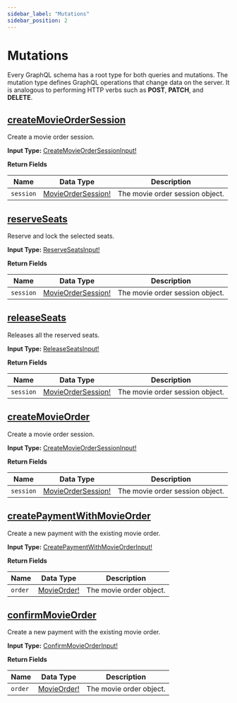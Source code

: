 ```yaml
---
sidebar_label: "Mutations"
sidebar_position: 2
---
```


# Mutations

Every GraphQL schema has a root type for both queries and mutations. The mutation type defines GraphQL operations that change data on the server. It is analogous to performing HTTP verbs such as **POST**, **PATCH**, and **DELETE**.

<!-- ## [addMovieComment](/docs/graphql/mutations#addmoviecomment)

Add movie comment.

**Input Type:** [AddMovieCommentInput!](/docs/graphql/input_objects#addmoviecommentinput)

**Return Fields**

| Name       | Data Type                                                   | Description             |
| ---------- | ----------------------------------------------------------- | ----------------------- |
| `comments` | [MovieCommentConnection!](/docs/graphql/objects#movieorder) | The movie order object. | -->

## [createMovieOrderSession](/docs/graphql/mutations#createmovieordersession)

Create a movie order session.

**Input Type:** [CreateMovieOrderSessionInput!](/docs/graphql/input_objects#createmovieordersessioninput)

**Return Fields**

| Name      | Data Type                                                     | Description                     |
| --------- | ------------------------------------------------------------- | ------------------------------- |
| `session` | [MovieOrderSession!](/docs/graphql/objects#movieordersession) | The movie order session object. |

## [reserveSeats](/docs/graphql/mutations#reserveseats)

Reserve and lock the selected seats.

**Input Type:** [ReserveSeatsInput!](/docs/graphql/input_objects#reserveseatsinput)

**Return Fields**

| Name      | Data Type                                                     | Description                     |
| --------- | ------------------------------------------------------------- | ------------------------------- |
| `session` | [MovieOrderSession!](/docs/graphql/objects#movieordersession) | The movie order session object. |

## [releaseSeats](/docs/graphql/mutations#releaseseats)

Releases all the reserved seats.

**Input Type:** [ReleaseSeatsInput!](/docs/graphql/input_objects#releaseseatsinput)

**Return Fields**

| Name      | Data Type                                                     | Description                     |
| --------- | ------------------------------------------------------------- | ------------------------------- |
| `session` | [MovieOrderSession!](/docs/graphql/objects#movieordersession) | The movie order session object. |

## [createMovieOrder](/docs/graphql/mutations#createmovieorder)

Create a movie order session.

**Input Type:** [CreateMovieOrderSessionInput!](/docs/graphql/input_objects#createmovieordersessioninput)

**Return Fields**

| Name      | Data Type                                                     | Description                     |
| --------- | ------------------------------------------------------------- | ------------------------------- |
| `session` | [MovieOrderSession!](/docs/graphql/objects#movieordersession) | The movie order session object. |

## [createPaymentWithMovieOrder](/docs/graphql/mutations#createpaymentwithmovieorder)

Create a new payment with the existing movie order.

**Input Type:** [CreatePaymentWithMovieOrderInput!](/docs/graphql/input_objects#createpaymentwithmovieorderinput)

**Return Fields**

| Name    | Data Type                                       | Description             |
| ------- | ----------------------------------------------- | ----------------------- |
| `order` | [MovieOrder!](/docs/graphql/objects#movieorder) | The movie order object. |

## [confirmMovieOrder](/docs/graphql/mutations#confirmmovieorder)

Create a new payment with the existing movie order.

**Input Type:** [ConfirmMovieOrderInput!](/docs/graphql/input_objects#confirmmovieorderinput)

**Return Fields**

| Name    | Data Type                                       | Description             |
| ------- | ----------------------------------------------- | ----------------------- |
| `order` | [MovieOrder!](/docs/graphql/objects#movieorder) | The movie order object. |
